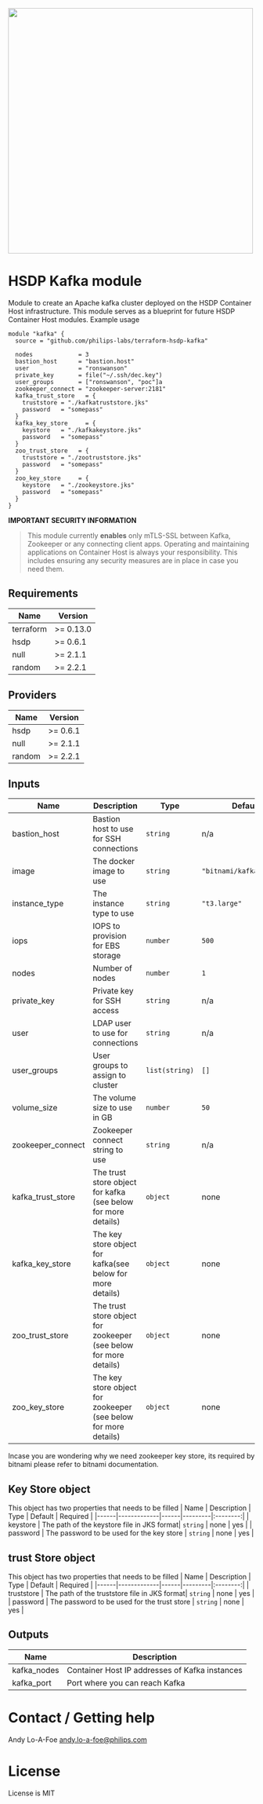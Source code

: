 <img src="https://cdn.rawgit.com/hashicorp/terraform-website/master/content/source/assets/images/logo-hashicorp.svg" width="500px">

# HSDP Kafka module

Module to create an Apache kafka cluster deployed
on the HSDP Container Host infrastructure. This module serves as a 
blueprint for future HSDP Container Host modules. Example usage

```hcl
module "kafka" {
  source = "github.com/philips-labs/terraform-hsdp-kafka"

  nodes             = 3
  bastion_host      = "bastion.host"
  user              = "ronswanson"
  private_key       = file("~/.ssh/dec.key")
  user_groups       = ["ronswanson", "poc"]a
  zookeeper_connect = "zookeeper-server:2181"
  kafka_trust_store   = {
    truststore = "./kafkatruststore.jks"
    password   = "somepass"
  }
  kafka_key_store     = {
    keystore   = "./kafkakeystore.jks"
    password   = "somepass"
  }
  zoo_trust_store   = {
    truststore = "./zootruststore.jks"
    password   = "somepass"
  }
  zoo_key_store     = {
    keystore   = "./zookeystore.jks"
    password   = "somepass"
  }    
}
```

__IMPORTANT SECURITY INFORMATION__
> This module currently **enables** only mTLS-SSL
> between Kafka, Zookeeper or any connecting client apps.
> Operating and maintaining applications on Container Host is always
> your responsibility. This includes ensuring any security 
> measures are in place in case you need them.

## Requirements

| Name | Version |
|------|---------|
| terraform | >= 0.13.0 |
| hsdp | >= 0.6.1 |
| null | >= 2.1.1 |
| random | >= 2.2.1 |

## Providers

| Name | Version |
|------|---------|
| hsdp | >= 0.6.1 |
| null | >= 2.1.1 |
| random | >= 2.2.1 |

## Inputs

| Name | Description | Type | Default | Required |
|------|-------------|------|---------|:--------:|
| bastion\_host | Bastion host to use for SSH connections | `string` | n/a | yes |
| image | The docker image to use | `string` | `"bitnami/kafka:latest"` | no |
| instance\_type | The instance type to use | `string` | `"t3.large"` | no |
| iops | IOPS to provision for EBS storage | `number` | `500` | no |
| nodes | Number of nodes | `number` | `1` | no |
| private\_key | Private key for SSH access | `string` | n/a | yes |
| user | LDAP user to use for connections | `string` | n/a | yes |
| user\_groups | User groups to assign to cluster | `list(string)` | `[]` | no |
| volume\_size | The volume size to use in GB | `number` | `50` | no |
| zookeeper\_connect | Zookeeper connect string to use | `string` | n/a | yes |
| kafka\_trust\_store| The trust store object for kafka (see below for more details) | `object` | none | yes |
| kafka\_key\_store | The key store object for kafka(see below for more details) | `object` | none | yes |
| zoo\_trust\_store| The trust store object for zookeeper (see below for more details) | `object` | none | yes |
| zoo\_key\_store | The key store object for zookeeper (see below for more details) | `object` | none | yes |

Incase you are wondering why we need zookeeper key store, its required by bitnami please refer to bitnami documentation.


## Key Store object
This object has two properties that needs to be filled
| Name | Description | Type | Default | Required |
|------|-------------|------|---------|:--------:|
| keystore | The path of the keystore file in JKS format| `string` | none | yes |
| password | The password to be used for the key store | `string` | none | yes |

## trust Store object
This object has two properties that needs to be filled
| Name | Description | Type | Default | Required |
|------|-------------|------|---------|:--------:|
| truststore | The path of the truststore file in JKS format| `string` | none | yes |
| password | The password to be used for the trust store | `string` | none | yes |

## Outputs

| Name | Description |
|------|-------------|
| kafka\_nodes | Container Host IP addresses of Kafka instances |
| kafka\_port | Port where you can reach Kafka |

# Contact / Getting help

Andy Lo-A-Foe <andy.lo-a-foe@philips.com>

# License

License is MIT
